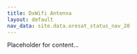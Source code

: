 ```yaml
---
title: DxWifi Antenna
layout: default
nav_data: site.data.oresat_status_nav_20
---
```



Placeholder for content...
